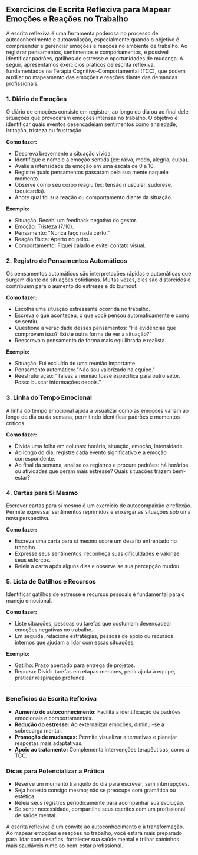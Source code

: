 
## Exercícios de Escrita Reflexiva para Mapear Emoções e Reações no Trabalho

A escrita reflexiva é uma ferramenta poderosa no processo de autoconhecimento e autoavaliação, especialmente quando o objetivo é compreender e gerenciar emoções e reações no ambiente de trabalho. Ao registrar pensamentos, sentimentos e comportamentos, é possível identificar padrões, gatilhos de estresse e oportunidades de mudança. A seguir, apresentamos exercícios práticos de escrita reflexiva, fundamentados na Terapia Cognitivo-Comportamental (TCC), que podem auxiliar no mapeamento das emoções e reações diante das demandas profissionais.

### 1. Diário de Emoções

O diário de emoções consiste em registrar, ao longo do dia ou ao final dele, situações que provocaram emoções intensas no trabalho. O objetivo é identificar quais eventos desencadeiam sentimentos como ansiedade, irritação, tristeza ou frustração.

**Como fazer:**
- Descreva brevemente a situação vivida.
- Identifique e nomeie a emoção sentida (ex: raiva, medo, alegria, culpa).
- Avalie a intensidade da emoção em uma escala de 0 a 10.
- Registre quais pensamentos passaram pela sua mente naquele momento.
- Observe como seu corpo reagiu (ex: tensão muscular, sudorese, taquicardia).
- Anote qual foi sua reação ou comportamento diante da situação.

**Exemplo:**
- Situação: Recebi um feedback negativo do gestor.
- Emoção: Tristeza (7/10).
- Pensamento: "Nunca faço nada certo."
- Reação física: Aperto no peito.
- Comportamento: Fiquei calado e evitei contato visual.

### 2. Registro de Pensamentos Automáticos

Os pensamentos automáticos são interpretações rápidas e automáticas que surgem diante de situações cotidianas. Muitas vezes, eles são distorcidos e contribuem para o aumento do estresse e do burnout.

**Como fazer:**
- Escolha uma situação estressante ocorrida no trabalho.
- Escreva o que aconteceu, o que você pensou automaticamente e como se sentiu.
- Questione a veracidade desses pensamentos: "Há evidências que comprovam isso? Existe outra forma de ver a situação?"
- Reescreva o pensamento de forma mais equilibrada e realista.

**Exemplo:**
- Situação: Fui excluído de uma reunião importante.
- Pensamento automático: "Não sou valorizado na equipe."
- Reestruturação: "Talvez a reunião fosse específica para outro setor. Posso buscar informações depois."

### 3. Linha do Tempo Emocional

A linha do tempo emocional ajuda a visualizar como as emoções variam ao longo do dia ou da semana, permitindo identificar padrões e momentos críticos.

**Como fazer:**
- Divida uma folha em colunas: horário, situação, emoção, intensidade.
- Ao longo do dia, registre cada evento significativo e a emoção correspondente.
- Ao final da semana, analise os registros e procure padrões: há horários ou atividades que geram mais estresse? Quais situações trazem bem-estar?

### 4. Cartas para Si Mesmo

Escrever cartas para si mesmo é um exercício de autocompaixão e reflexão. Permite expressar sentimentos reprimidos e enxergar as situações sob uma nova perspectiva.

**Como fazer:**
- Escreva uma carta para si mesmo sobre um desafio enfrentado no trabalho.
- Expresse seus sentimentos, reconheça suas dificuldades e valorize seus esforços.
- Releia a carta após alguns dias e observe se sua percepção mudou.

### 5. Lista de Gatilhos e Recursos

Identificar gatilhos de estresse e recursos pessoais é fundamental para o manejo emocional.

**Como fazer:**
- Liste situações, pessoas ou tarefas que costumam desencadear emoções negativas no trabalho.
- Em seguida, relacione estratégias, pessoas de apoio ou recursos internos que ajudam a lidar com essas situações.

**Exemplo:**
- Gatilho: Prazo apertado para entrega de projetos.
- Recurso: Dividir tarefas em etapas menores, pedir ajuda à equipe, praticar respiração profunda.

---

### Benefícios da Escrita Reflexiva

- **Aumento do autoconhecimento:** Facilita a identificação de padrões emocionais e comportamentais.
- **Redução do estresse:** Ao externalizar emoções, diminui-se a sobrecarga mental.
- **Promoção de mudanças:** Permite visualizar alternativas e planejar respostas mais adaptativas.
- **Apoio ao tratamento:** Complementa intervenções terapêuticas, como a TCC.

### Dicas para Potencializar a Prática

- Reserve um momento tranquilo do dia para escrever, sem interrupções.
- Seja honesto consigo mesmo; não se preocupe com gramática ou estética.
- Releia seus registros periodicamente para acompanhar sua evolução.
- Se sentir necessidade, compartilhe seus escritos com um profissional de saúde mental.

A escrita reflexiva é um convite ao autoconhecimento e à transformação. Ao mapear emoções e reações no trabalho, você estará mais preparado para lidar com desafios, fortalecer sua saúde mental e trilhar caminhos mais saudáveis rumo ao bem-estar profissional.
```
